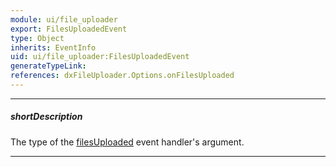 ```yaml
---
module: ui/file_uploader
export: FilesUploadedEvent
type: Object
inherits: EventInfo
uid: ui/file_uploader:FilesUploadedEvent
generateTypeLink: 
references: dxFileUploader.Options.onFilesUploaded
---
```

---
##### shortDescription
The type of the [filesUploaded]({basewidgetpath}/Events/#filesUploaded) event handler's argument.

---
<!-- Description goes here -->